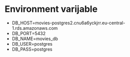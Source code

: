 # Environment varijable

- DB_HOST=movies-postgres2.cnu6a6yckjrr.eu-central-1.rds.amazonaws.com
- DB_PORT=5432
- DB_NAME=movies_db
- DB_USER=postgres
- DB_PASS=postgres